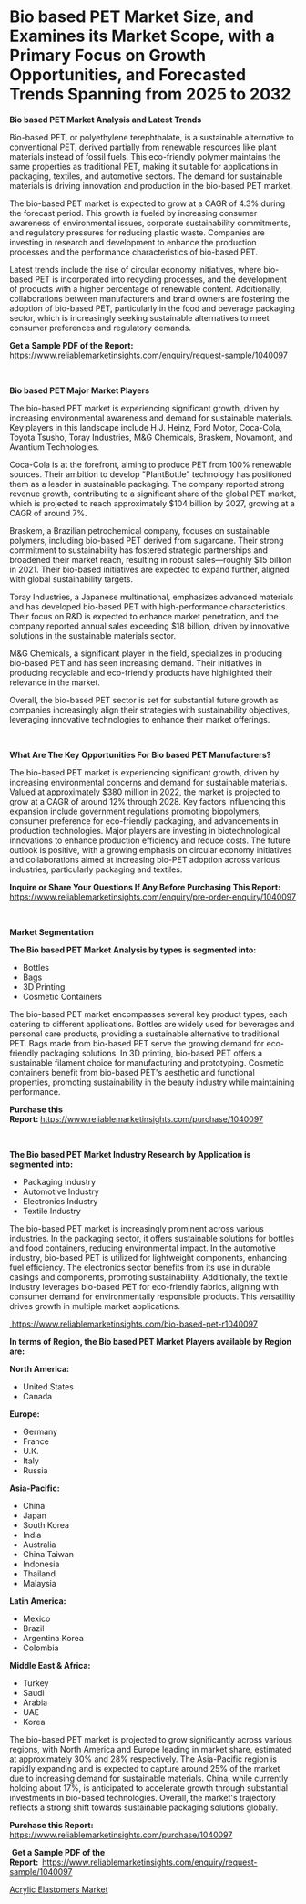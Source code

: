 <p><h1>Bio based PET Market Size, and Examines its Market Scope, with a Primary Focus on Growth Opportunities, and Forecasted Trends Spanning from 2025 to 2032</h1></p><p><strong>Bio based PET Market Analysis and Latest Trends</strong></p>
<p><p>Bio-based PET, or polyethylene terephthalate, is a sustainable alternative to conventional PET, derived partially from renewable resources like plant materials instead of fossil fuels. This eco-friendly polymer maintains the same properties as traditional PET, making it suitable for applications in packaging, textiles, and automotive sectors. The demand for sustainable materials is driving innovation and production in the bio-based PET market.</p><p>The bio-based PET market is expected to grow at a CAGR of 4.3% during the forecast period. This growth is fueled by increasing consumer awareness of environmental issues, corporate sustainability commitments, and regulatory pressures for reducing plastic waste. Companies are investing in research and development to enhance the production processes and the performance characteristics of bio-based PET. </p><p>Latest trends include the rise of circular economy initiatives, where bio-based PET is incorporated into recycling processes, and the development of products with a higher percentage of renewable content. Additionally, collaborations between manufacturers and brand owners are fostering the adoption of bio-based PET, particularly in the food and beverage packaging sector, which is increasingly seeking sustainable alternatives to meet consumer preferences and regulatory demands.</p></p>
<p><strong>Get a Sample PDF of the Report:&nbsp;</strong> <a href="https://www.reliablemarketinsights.com/enquiry/request-sample/1040097?utm_campaign=3047&utm_medium=2&utm_source=Github&utm_content=ia&utm_term=31032025&utm_id=bio-based-pet">https://www.reliablemarketinsights.com/enquiry/request-sample/1040097</a></p>
<p>&nbsp;</p>
<p><strong>Bio based PET Major Market Players</strong></p>
<p><p>The bio-based PET market is experiencing significant growth, driven by increasing environmental awareness and demand for sustainable materials. Key players in this landscape include H.J. Heinz, Ford Motor, Coca-Cola, Toyota Tsusho, Toray Industries, M&G Chemicals, Braskem, Novamont, and Avantium Technologies.</p><p>Coca-Cola is at the forefront, aiming to produce PET from 100% renewable sources. Their ambition to develop "PlantBottle" technology has positioned them as a leader in sustainable packaging. The company reported strong revenue growth, contributing to a significant share of the global PET market, which is projected to reach approximately $104 billion by 2027, growing at a CAGR of around 7%.</p><p>Braskem, a Brazilian petrochemical company, focuses on sustainable polymers, including bio-based PET derived from sugarcane. Their strong commitment to sustainability has fostered strategic partnerships and broadened their market reach, resulting in robust sales—roughly $15 billion in 2021. Their bio-based initiatives are expected to expand further, aligned with global sustainability targets.</p><p>Toray Industries, a Japanese multinational, emphasizes advanced materials and has developed bio-based PET with high-performance characteristics. Their focus on R&D is expected to enhance market penetration, and the company reported annual sales exceeding $18 billion, driven by innovative solutions in the sustainable materials sector.</p><p>M&G Chemicals, a significant player in the field, specializes in producing bio-based PET and has seen increasing demand. Their initiatives in producing recyclable and eco-friendly products have highlighted their relevance in the market. </p><p>Overall, the bio-based PET sector is set for substantial future growth as companies increasingly align their strategies with sustainability objectives, leveraging innovative technologies to enhance their market offerings.</p></p>
<p>&nbsp;</p>
<p><strong>What Are The Key Opportunities For Bio based PET Manufacturers?</strong></p>
<p><p>The bio-based PET market is experiencing significant growth, driven by increasing environmental concerns and demand for sustainable materials. Valued at approximately $380 million in 2022, the market is projected to grow at a CAGR of around 12% through 2028. Key factors influencing this expansion include government regulations promoting biopolymers, consumer preference for eco-friendly packaging, and advancements in production technologies. Major players are investing in biotechnological innovations to enhance production efficiency and reduce costs. The future outlook is positive, with a growing emphasis on circular economy initiatives and collaborations aimed at increasing bio-PET adoption across various industries, particularly packaging and textiles.</p></p>
<p><strong>Inquire or Share Your Questions If Any Before Purchasing This Report:</strong> <a href="https://www.reliablemarketinsights.com/enquiry/pre-order-enquiry/1040097?utm_campaign=3047&utm_medium=2&utm_source=Github&utm_content=ia&utm_term=31032025&utm_id=bio-based-pet">https://www.reliablemarketinsights.com/enquiry/pre-order-enquiry/1040097</a></p>
<p>&nbsp;</p>
<p><strong>Market Segmentation</strong></p>
<p><strong>The Bio based PET Market Analysis by types is segmented into:</strong></p>
<p><ul><li>Bottles</li><li>Bags</li><li>3D Printing</li><li>Cosmetic Containers</li></ul></p>
<p><p>The bio-based PET market encompasses several key product types, each catering to different applications. Bottles are widely used for beverages and personal care products, providing a sustainable alternative to traditional PET. Bags made from bio-based PET serve the growing demand for eco-friendly packaging solutions. In 3D printing, bio-based PET offers a sustainable filament choice for manufacturing and prototyping. Cosmetic containers benefit from bio-based PET's aesthetic and functional properties, promoting sustainability in the beauty industry while maintaining performance.</p></p>
<p><strong>Purchase this Report:&nbsp;</strong><a href="https://www.reliablemarketinsights.com/purchase/1040097?utm_campaign=3047&utm_medium=2&utm_source=Github&utm_content=ia&utm_term=31032025&utm_id=bio-based-pet">https://www.reliablemarketinsights.com/purchase/1040097</a></p>
<p>&nbsp;</p>
<p><strong>The Bio based PET Market Industry Research by Application is segmented into:</strong></p>
<p><ul><li>Packaging Industry</li><li>Automotive Industry</li><li>Electronics Industry</li><li>Textile Industry</li></ul></p>
<p><p>The bio-based PET market is increasingly prominent across various industries. In the packaging sector, it offers sustainable solutions for bottles and food containers, reducing environmental impact. In the automotive industry, bio-based PET is utilized for lightweight components, enhancing fuel efficiency. The electronics sector benefits from its use in durable casings and components, promoting sustainability. Additionally, the textile industry leverages bio-based PET for eco-friendly fabrics, aligning with consumer demand for environmentally responsible products. This versatility drives growth in multiple market applications.</p></p>
<p><a href="https://www.reliablemarketinsights.com/bio-based-pet-r1040097?utm_campaign=3047&utm_medium=2&utm_source=Github&utm_content=ia&utm_term=31032025&utm_id=bio-based-pet">&nbsp;https://www.reliablemarketinsights.com/bio-based-pet-r1040097</a></p>
<p><strong>In terms of Region, the Bio based PET Market Players available by Region are:</strong></p>
<p>
    <p> <strong> North America: </strong>
        <ul>
            <li>United States</li>
            <li>Canada</li>
        </ul>
        </p> 
    <p> <strong> Europe: </strong>
        <ul>
            <li>Germany</li>
            <li>France</li>
            <li>U.K.</li>
            <li>Italy</li>
            <li>Russia</li>
        </ul>
        </p> 
    <p> <strong> Asia-Pacific: </strong>
        <ul>
            <li>China</li>
            <li>Japan</li>
            <li>South Korea</li>
            <li>India</li>
            <li>Australia</li>
            <li>China Taiwan</li>
            <li>Indonesia</li>
            <li>Thailand</li>
            <li>Malaysia</li>
        </ul>
        </p> 
    <p> <strong> Latin America: </strong>
        <ul>
            <li>Mexico</li>
            <li>Brazil</li>
            <li>Argentina Korea</li>
            <li>Colombia</li>
        </ul>
        </p> 
    <p> <strong> Middle East & Africa: </strong>
        <ul>
            <li>Turkey</li>
            <li>Saudi</li>
            <li>Arabia</li>
            <li>UAE</li>
            <li>Korea</li>
        </ul>
    </p>
    </p>
<p><p>The bio-based PET market is projected to grow significantly across various regions, with North America and Europe leading in market share, estimated at approximately 30% and 28% respectively. The Asia-Pacific region is rapidly expanding and is expected to capture around 25% of the market due to increasing demand for sustainable materials. China, while currently holding about 17%, is anticipated to accelerate growth through substantial investments in bio-based technologies. Overall, the market's trajectory reflects a strong shift towards sustainable packaging solutions globally.</p></p>
<p><strong>Purchase this Report: </strong><a href="https://www.reliablemarketinsights.com/purchase/1040097?utm_campaign=3047&utm_medium=2&utm_source=Github&utm_content=ia&utm_term=31032025&utm_id=bio-based-pet">https://www.reliablemarketinsights.com/purchase/1040097</a></p>
<p>&nbsp;<strong>Get a Sample PDF of the Report:&nbsp;&nbsp;</strong><a href="https://www.reliablemarketinsights.com/enquiry/request-sample/1040097?utm_campaign=3047&utm_medium=2&utm_source=Github&utm_content=ia&utm_term=31032025&utm_id=bio-based-pet">https://www.reliablemarketinsights.com/enquiry/request-sample/1040097</a></p>
<p><strong></strong></p>
<p><p><a href="https://github.com/ivvrgibi/Market-Research-Report-List-1/blob/main/acrylic-elastomers-market.md?utm_campaign=3047&utm_medium=2&utm_source=Github&utm_content=ia&utm_term=31032025&utm_id=bio-based-pet">Acrylic Elastomers Market</a></p></p>